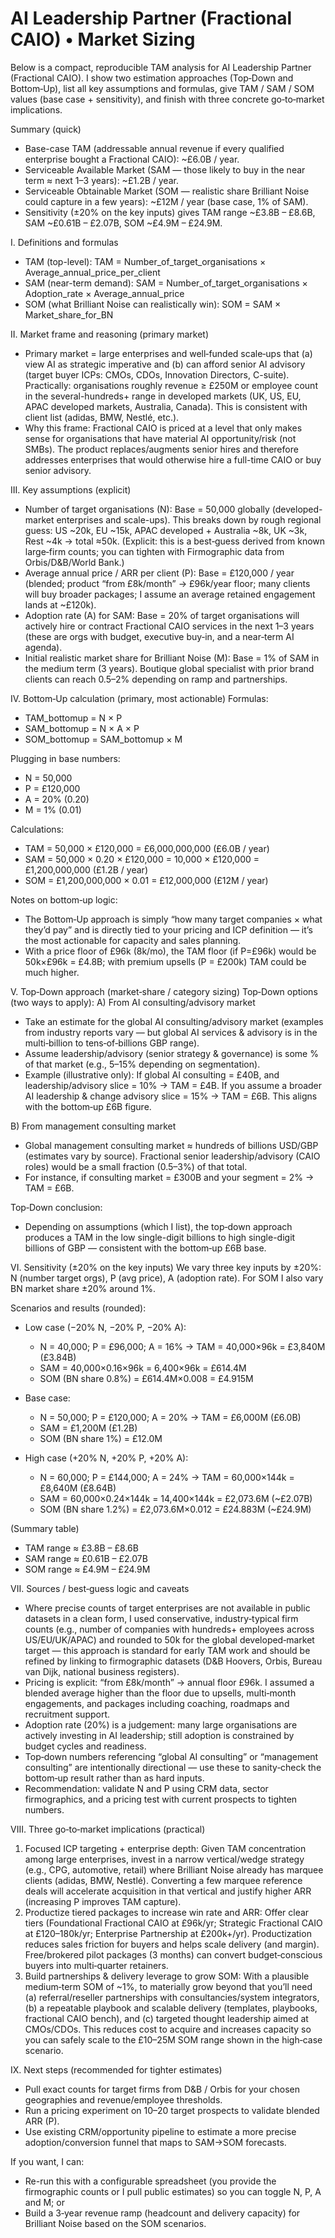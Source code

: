 # AI Leadership Partner (Fractional CAIO) • Market Sizing

Below is a compact, reproducible TAM analysis for AI Leadership Partner (Fractional CAIO). I show two estimation approaches (Top‑Down and Bottom‑Up), list all key assumptions and formulas, give TAM / SAM / SOM values (base case + sensitivity), and finish with three concrete go‑to‑market implications.

Summary (quick)
- Base-case TAM (addressable annual revenue if every qualified enterprise bought a Fractional CAIO): ~£6.0B / year.
- Serviceable Available Market (SAM — those likely to buy in the near term ≈ next 1–3 years): ~£1.2B / year.
- Serviceable Obtainable Market (SOM — realistic share Brilliant Noise could capture in a few years): ~£12M / year (base case, 1% of SAM).
- Sensitivity (±20% on the key inputs) gives TAM range ~£3.8B – £8.6B, SAM ~£0.61B – £2.07B, SOM ~£4.9M – £24.9M.

I. Definitions and formulas
- TAM (top-level): TAM = Number_of_target_organisations × Average_annual_price_per_client
- SAM (near-term demand): SAM = Number_of_target_organisations × Adoption_rate × Average_annual_price
- SOM (what Brilliant Noise can realistically win): SOM = SAM × Market_share_for_BN

II. Market frame and reasoning (primary market)
- Primary market = large enterprises and well‑funded scale‑ups that (a) view AI as strategic imperative and (b) can afford senior AI advisory (target buyer ICPs: CMOs, CDOs, Innovation Directors, C-suite). Practically: organisations roughly revenue ≥ £250M or employee count in the several-hundreds+ range in developed markets (UK, US, EU, APAC developed markets, Australia, Canada). This is consistent with client list (adidas, BMW, Nestlé, etc.).
- Why this frame: Fractional CAIO is priced at a level that only makes sense for organisations that have material AI opportunity/risk (not SMBs). The product replaces/augments senior hires and therefore addresses enterprises that would otherwise hire a full-time CAIO or buy senior advisory.

III. Key assumptions (explicit)
- Number of target organisations (N): Base = 50,000 globally (developed-market enterprises and scale-ups). This breaks down by rough regional guess: US ~20k, EU ~15k, APAC developed + Australia ~8k, UK ~3k, Rest ~4k → total ≈50k. (Explicit: this is a best‑guess derived from known large‑firm counts; you can tighten with Firmographic data from Orbis/D&B/World Bank.)
- Average annual price / ARR per client (P): Base = £120,000 / year (blended; product “from £8k/month” → £96k/year floor; many clients will buy broader packages; I assume an average retained engagement lands at ~£120k).
- Adoption rate (A) for SAM: Base = 20% of target organisations will actively hire or contract Fractional CAIO services in the next 1–3 years (these are orgs with budget, executive buy‑in, and a near‑term AI agenda).
- Initial realistic market share for Brilliant Noise (M): Base = 1% of SAM in the medium term (3 years). Boutique global specialist with prior brand clients can reach 0.5–2% depending on ramp and partnerships.

IV. Bottom‑Up calculation (primary, most actionable)
Formulas:
- TAM_bottomup = N × P
- SAM_bottomup = N × A × P
- SOM_bottomup = SAM_bottomup × M

Plugging in base numbers:
- N = 50,000
- P = £120,000
- A = 20% (0.20)
- M = 1% (0.01)

Calculations:
- TAM = 50,000 × £120,000 = £6,000,000,000 (£6.0B / year)
- SAM = 50,000 × 0.20 × £120,000 = 10,000 × £120,000 = £1,200,000,000 (£1.2B / year)
- SOM = £1,200,000,000 × 0.01 = £12,000,000 (£12M / year)

Notes on bottom‑up logic:
- The Bottom‑Up approach is simply “how many target companies × what they’d pay” and is directly tied to your pricing and ICP definition — it’s the most actionable for capacity and sales planning.
- With a price floor of £96k (8k/mo), the TAM floor (if P=£96k) would be 50k×£96k = £4.8B; with premium upsells (P = £200k) TAM could be much higher.

V. Top‑Down approach (market‑share / category sizing)
Top‑Down options (two ways to apply):
A) From AI consulting/advisory market
- Take an estimate for the global AI consulting/advisory market (examples from industry reports vary — but global AI services & advisory is in the multi‑billion to tens‑of‑billions GBP range).
- Assume leadership/advisory (senior strategy & governance) is some % of that market (e.g., 5–15% depending on segmentation).
- Example (illustrative only): If global AI consulting = £40B, and leadership/advisory slice = 10% → TAM = £4B. If you assume a broader AI leadership & change advisory slice = 15% → TAM = £6B. This aligns with the bottom‑up £6B figure.

B) From management consulting market
- Global management consulting market ≈ hundreds of billions USD/GBP (estimates vary by source). Fractional senior leadership/advisory (CAIO roles) would be a small fraction (0.5–3%) of that total.
- For instance, if consulting market = £300B and your segment = 2% → TAM = £6B.

Top‑Down conclusion:
- Depending on assumptions (which I list), the top‑down approach produces a TAM in the low single-digit billions to high single-digit billions of GBP — consistent with the bottom‑up £6B base.

VI. Sensitivity (±20% on the key inputs)
We vary three key inputs by ±20%: N (number target orgs), P (avg price), A (adoption rate). For SOM I also vary BN market share ±20% around 1%.

Scenarios and results (rounded):

- Low case (−20% N, −20% P, −20% A):
  - N = 40,000; P = £96,000; A = 16% → TAM = 40,000×96k = £3,840M (£3.84B)
  - SAM = 40,000×0.16×96k = 6,400×96k = £614.4M
  - SOM (BN share 0.8%) = £614.4M×0.008 = £4.915M

- Base case:
  - N = 50,000; P = £120,000; A = 20% → TAM = £6,000M (£6.0B)
  - SAM = £1,200M (£1.2B)
  - SOM (BN share 1%) = £12.0M

- High case (+20% N, +20% P, +20% A):
  - N = 60,000; P = £144,000; A = 24% → TAM = 60,000×144k = £8,640M (£8.64B)
  - SAM = 60,000×0.24×144k = 14,400×144k = £2,073.6M (~£2.07B)
  - SOM (BN share 1.2%) = £2,073.6M×0.012 = £24.883M (~£24.9M)

(Summary table)
- TAM range ≈ £3.8B – £8.6B
- SAM range ≈ £0.61B – £2.07B
- SOM range ≈ £4.9M – £24.9M

VII. Sources / best‑guess logic and caveats
- Where precise counts of target enterprises are not available in public datasets in a clean form, I used conservative, industry‑typical firm counts (e.g., number of companies with hundreds+ employees across US/EU/UK/APAC) and rounded to 50k for the global developed‑market target — this approach is standard for early TAM work and should be refined by linking to firmographic datasets (D&B Hoovers, Orbis, Bureau van Dijk, national business registers).
- Pricing is explicit: “from £8k/month” → annual floor £96k. I assumed a blended average higher than the floor due to upsells, multi‑month engagements, and packages including coaching, roadmaps and recruitment support.
- Adoption rate (20%) is a judgement: many large organisations are actively investing in AI leadership; still adoption is constrained by budget cycles and readiness.
- Top‑down numbers referencing “global AI consulting” or “management consulting” are intentionally directional — use these to sanity‑check the bottom‑up result rather than as hard inputs.
- Recommendation: validate N and P using CRM data, sector firmographics, and a pricing test with current prospects to tighten numbers.

VIII. Three go‑to‑market implications (practical)
1) Focused ICP targeting + enterprise depth: Given TAM concentration among large enterprises, invest in a narrow vertical/wedge strategy (e.g., CPG, automotive, retail) where Brilliant Noise already has marquee clients (adidas, BMW, Nestlé). Converting a few marquee reference deals will accelerate acquisition in that vertical and justify higher ARR (increasing P improves TAM capture).
2) Productize tiered packages to increase win rate and ARR: Offer clear tiers (Foundational Fractional CAIO at £96k/yr; Strategic Fractional CAIO at £120–180k/yr; Enterprise Partnership at £200k+/yr). Productization reduces sales friction for buyers and helps scale delivery (and margin). Free/brokered pilot packages (3 months) can convert budget‑conscious buyers into multi‑quarter retainers.
3) Build partnerships & delivery leverage to grow SOM: With a plausible medium‑term SOM of ~1%, to materially grow beyond that you’ll need (a) referral/reseller partnerships with consultancies/system integrators, (b) a repeatable playbook and scalable delivery (templates, playbooks, fractional CAIO bench), and (c) targeted thought leadership aimed at CMOs/CDOs. This reduces cost to acquire and increases capacity so you can safely scale to the £10–25M SOM range shown in the high‑case scenario.

IX. Next steps (recommended for tighter estimates)
- Pull exact counts for target firms from D&B / Orbis for your chosen geographies and revenue/employee thresholds.
- Run a pricing experiment on 10–20 target prospects to validate blended ARR (P).
- Use existing CRM/opportunity pipeline to estimate a more precise adoption/conversion funnel that maps to SAM→SOM forecasts.

If you want, I can:
- Re-run this with a configurable spreadsheet (you provide the firmographic counts or I pull public estimates) so you can toggle N, P, A and M; or
- Build a 3‑year revenue ramp (headcount and delivery capacity) for Brilliant Noise based on the SOM scenarios.
